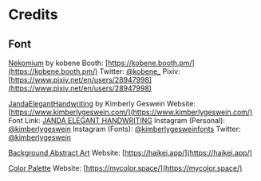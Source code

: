 # Credits

## Font

[Nekomium](https://booth.pm/en/items/722252) by kobene
Booth: [https://kobene.booth.pm/](https://kobene.booth.pm/)
Twitter: [@kobene_](https://twitter.com/kobene_)
Pixiv: [https://www.pixiv.net/en/users/28947998](https://www.pixiv.net/en/users/28947998)

[JandaElegantHandwriting](https://www.1001fonts.com/janda-elegant-handwriting-font.html) by Kimberly Geswein
Website: [https://www.kimberlygeswein.com/](https://www.kimberlygeswein.com/)
Font Link: [JANDA ELEGANT HANDWRITING](https://www.kimberlygeswein.com/downloads/janda-elegant-handwriting/)
Instagram (Personal): [@kimberlygeswein](https://www.instagram.com/kimberlygeswein/)
Instagram (Fonts): [@kimberlygesweinfonts](https://www.instagram.com/kimberlygesweinfonts/)
Twitter: [@kimberlygeswein](https://twitter.com/kimberlygeswein)

[Background Abstract Art](https://app.haikei.app/)
Website: [https://haikei.app/](https://haikei.app/)

[Color Palette](https://mycolor.space/?hex=%23FBCFE8&sub=1)
Website: [https://mycolor.space/](https://mycolor.space/)
